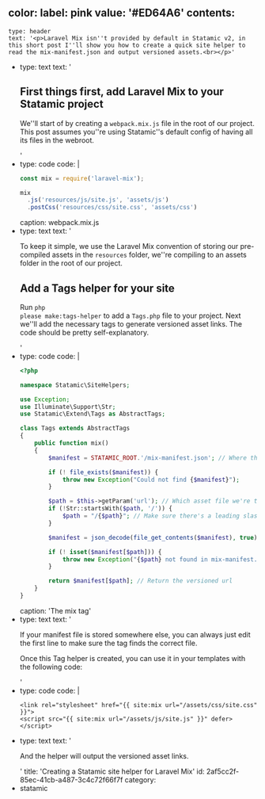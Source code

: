 color:
  label: pink
  value: '#ED64A6'
contents:
  -
    type: header
    text: '<p>Laravel Mix isn''t provided by default in Statamic v2, in this short post I''ll show you how to create a quick site helper to read the mix-manifest.json and output versioned assets.<br></p>'
  -
    type: text
    text: '<h2>First things first, add Laravel Mix to your Statamic project<br></h2><p>We''ll start of by creating a <code style="display: inline">webpack.mix.js</code> file in the root of our project. This post assumes you''re using Statamic''s default config of having all its files in the webroot.<br></p>'
  -
    type: code
    code: |
      ```js
      const mix = require('laravel-mix');
      
      mix
        .js('resources/js/site.js', 'assets/js')
        .postCss('resources/css/site.css', 'assets/css')
      ```
    caption: webpack.mix.js
  -
    type: text
    text: '<p>To keep it simple, we use the Laravel Mix convention of storing our pre-compiled assets in the <code style="display: inline">resources</code> folder, we''re compiling to an assets folder in the root of our project.<br></p><h2>Add a Tags helper for your site<br></h2><p>Run <code style="display: inline">php please make:tags-helper</code> to add a <code style="display: inline">Tags.php</code> file to your project. Next we''ll add the necessary tags to generate versioned asset links. The code should be pretty self-explanatory.<br></p>'
  -
    type: code
    code: |
      ```php
      <?php
      
      namespace Statamic\SiteHelpers;
      
      use Exception;
      use Illuminate\Support\Str;
      use Statamic\Extend\Tags as AbstractTags;
      
      class Tags extends AbstractTags
      {
          public function mix()
          {
              $manifest = STATAMIC_ROOT.'/mix-manifest.json'; // Where the manifest is stored
      
              if (! file_exists($manifest)) {
                  throw new Exception("Could not find {$manifest}");
              }
      
              $path = $this->getParam('url'); // Which asset file we're trying to find
              if (!Str::startsWith($path, '/')) {
                  $path = "/{$path}"; // Make sure there's a leading slash
              }
      
              $manifest = json_decode(file_get_contents($manifest), true); // Get the manifest contents
      
              if (! isset($manifest[$path])) {
                  throw new Exception("{$path} not found in mix-manifest.");
              }
      
              return $manifest[$path]; // Return the versioned url
          }
      }
      ```
    caption: 'The mix tag'
  -
    type: text
    text: '<p>If your manifest file is stored somewhere else, you can always just edit the first line to make sure the tag finds the correct file.</p><p>Once this Tag helper is created, you can use it in your templates with the following code:</p>'
  -
    type: code
    code: |
      ```twig
      <link rel="stylesheet" href="{{ site:mix url="/assets/css/site.css" }}">
      <script src="{{ site:mix url="/assets/js/site.js" }}" defer></script>
      ```
  -
    type: text
    text: '<p>And the helper will output the versioned asset links.<br></p>'
title: 'Creating a Statamic site helper for Laravel Mix'
id: 2af5cc2f-85ec-41cb-a487-3c4c72f66f7f
category:
  - statamic
